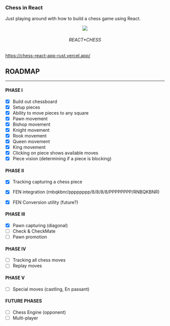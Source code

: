 ### Chess in React

Just playing around with how to build a chess game using React.

<div align="center">
  <img src="https://t3.ftcdn.net/jpg/05/43/33/10/360_F_543331039_gOmj0e2tGBrB00Z5UkQzipzZKtTPafdQ.jpg" />
  <br/><h6>REACT*CHESS</h6>
</div>

https://chess-react-app-rust.vercel.app/

## ROADMAP

---

#### PHASE I

- [x] Build out chessboard
- [x] Setup pieces
- [x] Ability to move pieces to any square
- [x] Pawn movement
- [x] Bishop movement
- [x] Knight movement
- [x] Rook movement
- [x] Queen movement
- [x] King movement
- [x] Clicking on piece shows available moves
- [x] Piece vision (determining if a piece is blocking)

#### PHASE II

- [x] Tracking capturing a chess piece
- [x] FEN integration (rnbqkbnr/pppppppp/8/8/8/8/PPPPPPPP/RNBQKBNR)
- [x] FEN Conversion utility (future?)


#### PHASE III

- [x] Pawn capturing (diagonal)
- [ ] Check & CheckMate
- [ ] Pawn promotion

#### PHASE IV

- [ ] Tracking all chess moves
- [ ] Replay moves

#### PHASE V

- [ ] Special moves (castling, En passant)

#### FUTURE PHASES

- [ ] Chess Engine (opponent)
- [ ] Multi-player
